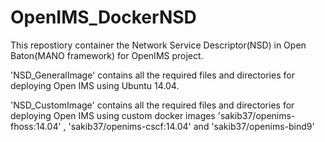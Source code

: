 # OpenIMS_DockerNSD

This repostiory container the Network Service Descriptor(NSD) in Open Baton(MANO framework) for OpenIMS project. 

'NSD_GeneralImage' contains all the required files and directories for deploying Open IMS using Ubuntu 14.04.

'NSD_CustomImage' contains all the required files and directories for deploying Open IMS using custom docker images 
'sakib37/openims-fhoss:14.04' , 'sakib37/openims-cscf:14.04' and 'sakib37/openims-bind9'
